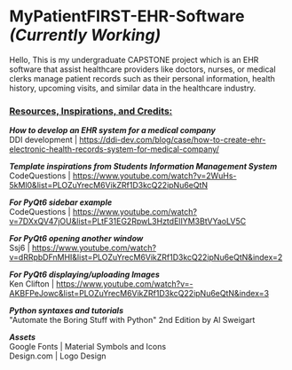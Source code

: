 # MyPatientFIRST-EHR-Software _(Currently Working)_

Hello, This is my undergraduate CAPSTONE project which is an EHR software that assist healthcare providers like doctors, nurses, or medical clerks manage patient records such as their personal information, health history, upcoming visits, and similar data in the healthcare industry.

### <ins> **Resources, Inspirations, and Credits:** </ins>

**_How to develop an EHR system for a medical company_** <br>
DDI development | https://ddi-dev.com/blog/case/how-to-create-ehr-electronic-health-records-system-for-medical-company/ <br>

**_Template inspirations from Students Information Management System_** <br>
CodeQuestions | https://www.youtube.com/watch?v=2WuHs-5kMl0&list=PLOZuYrecM6VikZRf1D3kcQ22ipNu6eQtN <br>

**_For PyQt6 sidebar example_** <br>
CodeQuestions | https://www.youtube.com/watch?v=7DXxQV47jOU&list=PLtF31EG2RpwL3HztdElIYM3BtVYaoLV5C <br>

**_For PyQt6 opening another window_** <br>
Ssj6 | https://www.youtube.com/watch?v=dRRpbDFnMHI&list=PLOZuYrecM6VikZRf1D3kcQ22ipNu6eQtN&index=2 <br>

**_For PyQt6 displaying/uploading Images_** <br>
Ken Clifton | https://www.youtube.com/watch?v=-AKBFPeJowc&list=PLOZuYrecM6VikZRf1D3kcQ22ipNu6eQtN&index=3 <br>

**_Python syntaxes and tutorials_** <br>
"Automate the Boring Stuff with Python" 2nd Edition by Al Sweigart <br>

**_Assets_** <br>
Google Fonts | Material Symbols and Icons <br>
Design.com | Logo Design <br>

